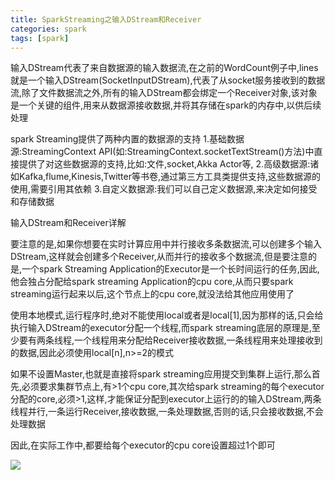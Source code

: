 ```yaml
---
title: SparkStreaming之输入DStream和Receiver
categories: spark  
tags: [spark]
---
```




输入DStream代表了来自数据源的输入数据流,在之前的WordCount例子中,lines就是一个输入DStream(SocketInputDStream),代表了从socket服务接收到的数据流,除了文件数据流之外,所有的输入DStream都会绑定一个Receiver对象,该对象是一个关键的组件,用来从数据源接收数据,并将其存储在spark的内存中,以供后续处理


spark Streaming提供了两种内置的数据源的支持
1.基础数据源:StreamingContext API(如:StreamingContext.socketTextStream()方法)中直接提供了对这些数据源的支持,比如:文件,socket,Akka Actor等,
2.高级数据源:诸如Kafka,flume,Kinesis,Twitter等书卷,通过第三方工具类提供支持,这些数据源的使用,需要引用其依赖
3.自定义数据源:我们可以自己定义数据源,来决定如何接受和存储数据


输入DStream和Receiver详解

要注意的是,如果你想要在实时计算应用中并行接收多条数据流,可以创建多个输入DStream,这样就会创建多个Receiver,从而并行的接收多个数据流,但是要注意的是,一个spark Streaming Application的Executor是一个长时间运行的任务,因此,他会独占分配给spark streaming Application的cpu core,从而只要spark streaming运行起来以后,这个节点上的cpu core,就没法给其他应用使用了

使用本地模式,运行程序时,绝对不能使用local或者是local[1],因为那样的话,只会给执行输入DStream的executor分配一个线程,而spark streaming底层的原理是,至少要有两条线程,一个线程用来分配给Receiver接收数据,一条线程用来处理接收到的数据,因此必须使用local[n],n>=2的模式

如果不设置Master,也就是直接将spark streaming应用提交到集群上运行,那么首先,必须要求集群节点上,有>1个cpu core,其次给spark streaming的每个executor分配的core,必须>1,这样,才能保证分配到executor上运行的的输入DStream,两条线程并行,一条运行Receiver,接收数据,一条处理数据,否则的话,只会接收数据,不会处理数据

因此,在实际工作中,都要给每个executor的cpu core设置超过1个即可


![](http://ols7leonh.bkt.clouddn.com//assert/img/bigdata/spark从入门到精通_笔记/Receiver.png)


